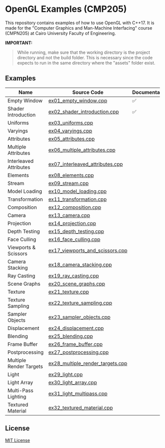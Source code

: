 # OpenGL Examples (CMP205)

This repository contains examples of how to use OpenGL with C++17. It is made for the "Computer Graphics and Man-Machine Interfacing" course (CMPN205) at Cairo University Faculty of Engineering.

**IMPORTANT:**

> While running, make sure that the working directory is the project directory and not the build folder.
> This is necessary since the code expects to run in the same directory where the "assets" folder exist.

## Examples

| Name | Source Code | Documentation |
| ---- | ----------- | ------ |
| Empty Window | [ex01_empty_window.cpp](source/examples/ex01_empty_window.cpp) | :white_check_mark: |
| Shader Introduction | [ex02_shader_introduction.cpp](source/examples/ex02_shader_introduction.cpp) | :white_check_mark: |
| Uniforms | [ex03_uniforms.cpp](source/examples/ex03_uniforms.cpp) |  |
| Varyings | [ex04_varyings.cpp](source/examples/ex04_varyings.cpp) |  |
| Attributes | [ex05_attributes.cpp](source/examples/ex05_attributes.cpp) |  |
| Multiple Attributes | [ex06_multiple_attributes.cpp](source/examples/ex06_multiple_attributes.cpp) |  |
| Interleaved Attributes | [ex07_interleaved_attributes.cpp](source/examples/ex07_interleaved_attributes.cpp) |  |
| Elements | [ex08_elements.cpp](source/examples/ex08_elements.cpp) |  |
| Stream | [ex09_stream.cpp](source/examples/ex09_stream.cpp) |  |
| Model Loading | [ex10_model_loading.cpp](source/examples/ex10_model_loading.cpp) |  |
| Transformation | [ex11_transformation.cpp](source/examples/ex11_transformation.cpp) |  |
| Composition | [ex12_composition.cpp](source/examples/ex12_composition.cpp) |  |
| Camera | [ex13_camera.cpp](source/examples/ex13_camera.cpp) |  |
| Projection | [ex14_projection.cpp](source/examples/ex14_projection.cpp) |  |
| Depth Testing | [ex15_depth_testing.cpp](source/examples/ex15_depth_testing.cpp) |  |
| Face Culling | [ex16_face_culling.cpp](source/examples/ex16_face_culling.cpp) |  |
| Viewports & Scissors | [ex17_viewports_and_scissors.cpp](source/examples/ex17_viewports_and_scissors.cpp) |  |
| Camera Stacking | [ex18_camera_stacking.cpp](source/examples/ex18_camera_stacking.cpp) |  |
| Ray Casting | [ex19_ray_casting.cpp](source/examples/ex19_ray_casting.cpp) |  |
| Scene Graphs | [ex20_scene_graphs.cpp](source/examples/ex20_scene_graphs.cpp) |  |
| Texture | [ex21_texture.cpp](source/examples/ex21_texture.cpp) |  |
| Texture Sampling | [ex22_texture_sampling.cpp](source/examples/ex22_texture_sampling.cpp) |  |
| Sampler Objects | [ex23_sampler_objects.cpp](source/examples/ex23_sampler_objects.cpp) |  |
| Displacement | [ex24_displacement.cpp](source/examples/ex24_displacement.cpp) |  |
| Blending | [ex25_blending.cpp](source/examples/ex25_blending.cpp) |  |
| Frame Buffer | [ex26_frame_buffer.cpp](source/examples/ex26_frame_buffer.cpp) |  |
| Postprocessing | [ex27_postprocessing.cpp](source/examples/ex27_postprocessing.cpp) |  |
| Multiple Render Targets | [ex28_multiple_render_targets.cpp](source/examples/ex28_multiple_render_targets.cpp) |  |
| Light | [ex29_light.cpp](source/examples/ex29_light.cpp) |  |
| Light Array | [ex30_light_array.cpp](source/examples/ex30_light_array.cpp) |  |
| Multi-Pass Lighting | [ex31_light_multipass.cpp](source/examples/ex31_light_multipass.cpp) |  |
| Textured Material | [ex32_textured_material.cpp](source/examples/ex32_textured_material.cpp) |  |

## License
 [MIT License](LICENSE.md)